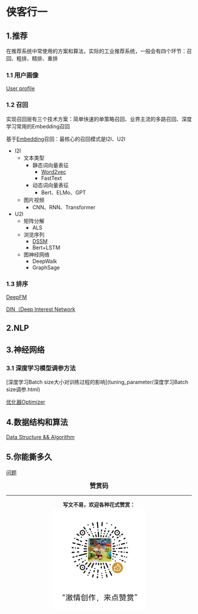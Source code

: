 # 侠客行一

## 1.推荐

在推荐系统中常使用的方案和算法，实际的工业推荐系统，一般会有四个环节：召回、粗排、精排、重排

### 1.1 用户画像

[User profile](user_profile/用户画像.md)

### 1.2 召回

实现召回层有三个技术方案：简单快速的单策略召回、业界主流的多路召回、深度学习常用的Embedding召回

基于[Embedding](recommend/Embedding召回.md)召回：最核心的召回模式是I2I、U2I

- I2I
  - 文本类型
    - 静态词向量表征
      - [Word2vec](recommend/word2vec模型.html)
      - FastText
    - 动态词向量表征
      - Bert、ELMo、GPT
  - 图片视频
    - CNN、RNN、Transformer
- U2I
  - 矩阵分解
    - ALS
  - 浏览序列
    - [DSSM](recommend/DSSM模型.html)
    - Bert+LSTM
  - 图神经网络
    - DeepWalk
    - GraphSage

### 1.3 排序

[DeepFM](recommend/DeepFM.html)

[DIN（Deep Interest Network](recommend/DIN.html)

## 2.NLP

## 3.神经网络

### 3.1 深度学习模型调参方法

[深度学习Batch size大小对训练过程的影响](tuning_parameter/深度学习Batch size调参.html)

[优化器Optimizer](tuning_parameter/优化器Optimizer.html)

## 4.数据结构和算法

[Data Structure && Algorithm](algorithm/DirIndex.md)

## 5.你能撕多久
[问题](interview/interview.html)

<center><big><b>赞赏码</b></big></center>

------

<center><b>写文不易，欢迎各种花式赞赏：</b></center>																					

<center><img src="image/wxzs.jpeg" alt="赞赏" width="50%"/></center>

















